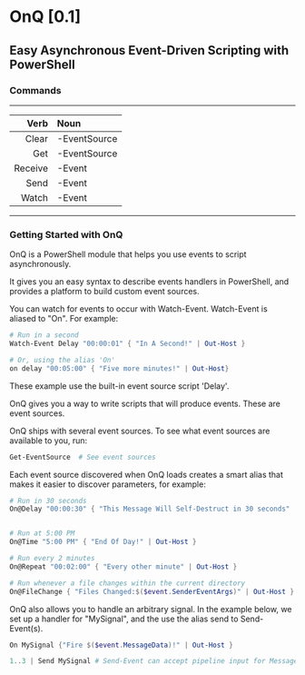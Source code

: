 ﻿OnQ [0.1]
=========

Easy Asynchronous Event-Driven Scripting with PowerShell
---------

### Commands
----------------------
|   Verb|Noun        |
|------:|:-----------|
|  Clear|-EventSource|
|    Get|-EventSource|
|Receive|-Event      |
|   Send|-Event      |
|  Watch|-Event      |
----------------------
### Getting Started with OnQ


OnQ is a PowerShell module that helps you use events to script asynchronously.

It gives you an easy syntax to describe events handlers in PowerShell, and provides a platform to build custom event sources.

You can watch for events to occur with Watch-Event.
Watch-Event is aliased to "On".  For example:

~~~PowerShell
# Run in a second
Watch-Event Delay "00:00:01" { "In A Second!" | Out-Host }

# Or, using the alias 'On'
on delay "00:05:00" { "Five more minutes!" | Out-Host}
~~~

These example use the built-in event source script 'Delay'.

OnQ gives you a way to write scripts that will produce events.  These are event sources.

OnQ ships with several event sources.  To see what event sources are available to you, run:

~~~PowerShell
Get-EventSource  # See event sources
~~~


Each event source discovered when OnQ loads creates a smart alias that makes it easier to discover parameters, for example:

~~~PowerShell
# Run in 30 seconds
On@Delay "00:00:30" { "This Message Will Self-Destruct in 30 seconds" | Out-Host }


# Run at 5:00 PM
On@Time "5:00 PM" { "End Of Day!" | Out-Host }

# Run every 2 minutes
On@Repeat "00:02:00" { "Every other minute" | Out-Host }

# Run whenever a file changes within the current directory
On@FileChange { "Files Changed:$($event.SenderEventArgs)" | Out-Host } 
~~~


OnQ also allows you to handle an arbitrary signal.
In the example below, we set up a handler for "MySignal", and the use the alias send to Send-Event(s).

~~~PowerShell
On MySignal {"Fire $($event.MessageData)!" | Out-Host }

1..3 | Send MySignal # Send-Event can accept pipeline input for MessageData, and will not output unless -PassThru is specified.
~~~








